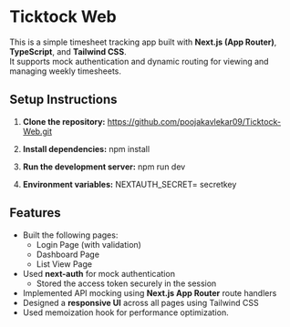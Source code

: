 # Ticktock Web

This is a simple timesheet tracking app built with **Next.js (App Router)**, **TypeScript**, and **Tailwind CSS**.  
It supports mock authentication and dynamic routing for viewing and managing weekly timesheets.

## Setup Instructions

1. **Clone the repository:**
    https://github.com/poojakavlekar09/Ticktock-Web.git
   
3. **Install dependencies:**
    npm install
   
5. **Run the development server:**
    npm run dev
   
7. **Environment variables:**
    NEXTAUTH_SECRET= secretkey
   
## Features
- Built the following pages:
  - Login Page (with validation)
  - Dashboard Page
  - List View Page
- Used **next-auth** for mock authentication
  - Stored the access token securely in the session
- Implemented API mocking using **Next.js App Router** route handlers
- Designed a **responsive UI** across all pages using Tailwind CSS
- Used memoization hook for performance optimization. 
